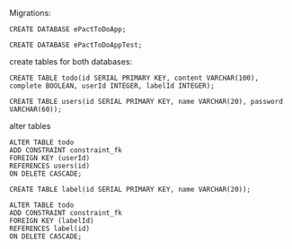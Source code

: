 Migrations:
```
CREATE DATABASE ePactToDoApp;
```
```
CREATE DATABASE ePactToDoAppTest;
```
 create tables for both databases:
 ```
CREATE TABLE todo(id SERIAL PRIMARY KEY, content VARCHAR(100), complete BOOLEAN, userId INTEGER, labelId INTEGER);
```
```
CREATE TABLE users(id SERIAL PRIMARY KEY, name VARCHAR(20), password VARCHAR(60));
```
alter tables
```
ALTER TABLE todo
ADD CONSTRAINT constraint_fk
FOREIGN KEY (userId)
REFERENCES users(id)
ON DELETE CASCADE;
```
```
CREATE TABLE label(id SERIAL PRIMARY KEY, name VARCHAR(20));
```
```
ALTER TABLE todo
ADD CONSTRAINT constraint_fk
FOREIGN KEY (labelId)
REFERENCES label(id)
ON DELETE CASCADE;
```